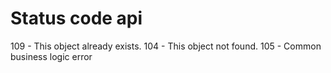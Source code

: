 # Status code api

109 - This object already exists.
104 - This object not found.
105 - Common business logic error
